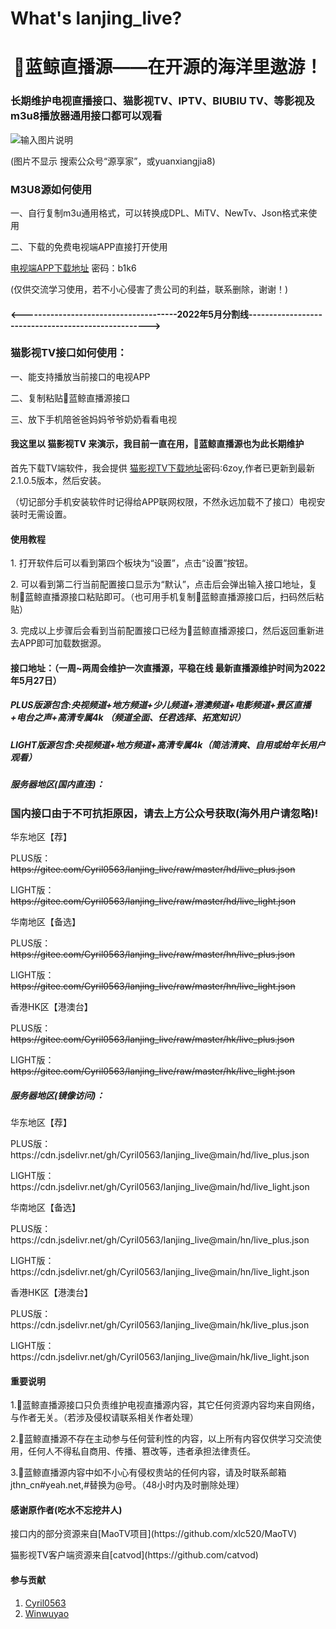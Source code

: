 # What's lanjing_live?
<h1 align="center">🐋蓝鲸直播源——在开源的海洋里遨游！</h1>
<h3 align="left">长期维护电视直播接口、猫影视TV、IPTV、BIUBIU TV、等影视及m3u8播放器通用接口都可以观看</h3>


![输入图片说明](https://cdn.jsdelivr.net/gh/Cyril0563/lanjing_live@main/imgs/codes.png)
<p>(图片不显示 搜索公众号“源享家”，或yuanxiangjia8)</p>

<h3 align="left">M3U8源如何使用</h3>
<p>一、自行复制m3u通用格式，可以转换成DPL、MiTV、NewTv、Json格式来使用</P>
<p>二、下载的免费电视端APP直接打开使用</p>

[电视端APP下载地址](https://jthn.lanzoub.com/b056i56zg)
密码：b1k6

<p>(仅供交流学习使用，若不小心侵害了贵公司的利益，联系删除，谢谢！)</p>

#### <--------------------------------------2022年5月分割线---------------------------------------------------->

<h3 align="left">猫影视TV接口如何使用：</h3>
<p>一、能支持播放当前接口的电视APP</P>
<p>二、复制粘贴🐋蓝鲸直播源接口</P>
<p>三、放下手机陪爸爸妈妈爷爷奶奶看看电视</P>

#### 我这里以 猫影视TV 来演示，我目前一直在用，🐋蓝鲸直播源也为此长期维护
首先下载TV端软件，我会提供 [猫影视TV下载地址](https://jthn.lanzoub.com/b056c0rlc
)密码:6zoy,作者已更新到最新2.1.0.5版本，然后安装。<P>（切记部分手机安装软件时记得给APP联网权限，不然永远加载不了接口）电视安装时无需设置。</P>

#### 使用教程

<P>1.  打开软件后可以看到第四个板块为“设置”，点击“设置”按钮。</P>
<P>2.  可以看到第二行当前配置接口显示为“默认”，点击后会弹出输入接口地址，复制🐋蓝鲸直播源接口粘贴即可。（也可用手机复制🐋蓝鲸直播源接口后，扫码然后粘贴）</P>
<P>3.  完成以上步骤后会看到当前配置接口已经为🐋蓝鲸直播源接口，然后返回重新进去APP即可加载数据源。</P>

<h4>接口地址：（一周~两周会维护一次直播源，平稳在线 最新直播源维护时间为2022年5月27日）</h4>
<h5>PLUS版源包含:央视频道+地方频道+少儿频道+港澳频道+电影频道+景区直播+电台之声+高清专属4k （频道全面、任君选择、拓宽知识）</h5>
<h5>LIGHT版源包含:央视频道+地方频道+高清专属4k（简洁清爽、自用或给年长用户观看）</h5>
<h5>服务器地区(国内直连)：</h5>

### 国内接口由于不可抗拒原因，请去上方公众号获取(海外用户请忽略)!

<p>华东地区【荐】
<P>PLUS版：<del>https://gitee.com/Cyril0563/lanjing_live/raw/master/hd/live_plus.json</del></P>
<P>LIGHT版：<del>https://gitee.com/Cyril0563/lanjing_live/raw/master/hd/live_light.json</del></P>
</P>
<p>华南地区【备选】
<P>PLUS版：<del>https://gitee.com/Cyril0563/lanjing_live/raw/master/hn/live_plus.json</P>
<P>LIGHT版：<del>https://gitee.com/Cyril0563/lanjing_live/raw/master/hn/live_light.json</P>
</P>
<p>香港HK区【港澳台】
<P>PLUS版：<del>https://gitee.com/Cyril0563/lanjing_live/raw/master/hk/live_plus.json</P>
<P>LIGHT版：<del>https://gitee.com/Cyril0563/lanjing_live/raw/master/hk/live_light.json</P>
<h5>服务器地区(镜像访问)：</h5>
<p>华东地区【荐】
<P>PLUS版：https://cdn.jsdelivr.net/gh/Cyril0563/lanjing_live@main/hd/live_plus.json</P>
<P>LIGHT版：https://cdn.jsdelivr.net/gh/Cyril0563/lanjing_live@main/hd/live_light.json</P>
</P>
<p>华南地区【备选】
<P>PLUS版：https://cdn.jsdelivr.net/gh/Cyril0563/lanjing_live@main/hn/live_plus.json</P>
<P>LIGHT版：https://cdn.jsdelivr.net/gh/Cyril0563/lanjing_live@main/hn/live_light.json</P>
</P>
<p>香港HK区【港澳台】
<P>PLUS版：https://cdn.jsdelivr.net/gh/Cyril0563/lanjing_live@main/hk/live_plus.json</P>
<P>LIGHT版：https://cdn.jsdelivr.net/gh/Cyril0563/lanjing_live@main/hk/live_light.json</P>
</P>

#### 重要说明

<p> 1.🐋蓝鲸直播源接口只负责维护电视直播源内容，其它任何资源内容均来自网络，与作者无关。（若涉及侵权请联系相关作者处理）</P>
<P> 2.🐋蓝鲸直播源不存在主动参与任何营利性的内容，以上所有内容仅供学习交流使用，任何人不得私自商用、传播、篡改等，违者承担法律责任。</p>
<P> 3.🐋蓝鲸直播源内容中如不小心有侵权贵站的任何内容，请及时联系邮箱jthn_cn#yeah.net,#替换为@号。（48小时内及时删除处理）</p>

#### 感谢原作者(吃水不忘挖井人)
<p>接口内的部分资源来自[MaoTV项目](https://github.com/xlc520/MaoTV)</P>
<p>猫影视TV客户端资源来自[catvod](https://github.com/catvod)</P>

#### 参与贡献

1.  [Cyril0563](https://github.com/Cyril0563)
2.  [Winwuyao](https://github.com/wingwuyao)
